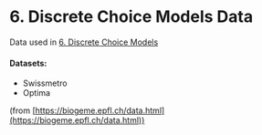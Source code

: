 # 6. Discrete Choice Models Data

Data used in [6. Discrete Choice Models](../6-DiscreteChoiceModels)

#### Datasets:

- Swissmetro
- Optima

(from [https://biogeme.epfl.ch/data.html](https://biogeme.epfl.ch/data.html))